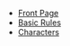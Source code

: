 * [Front Page](../content/title.html)
* [Basic Rules](../content/basics.html)
* [Characters](../content/characters.html)
